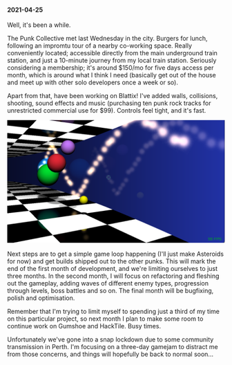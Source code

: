 #### 2021-04-25

Well, it's been a while.

The Punk Collective met last Wednesday in the city. Burgers for lunch, following an impromtu tour of a nearby co-working space. Really conveniently located; accessible directly from the main underground train station, and just a 10-minute journey from my local train station. Seriously considering a membership; it's around $150/mo for five days access per month, which is around what I think I need (basically get out of the house and meet up with other solo developers once a week or so).

Apart from that, have been working on Blattix! I've added walls, collisions, shooting, sound effects and music (purchasing ten punk rock tracks for unrestricted commercial use for $99). Controls feel tight, and it's fast.

![SSS1](/diary/assets/sss1.png)

Next steps are to get a simple game loop happening (I'll just make Asteroids for now) and get builds shipped out to the other punks. This will mark the end of the first month of development, and we're limiting ourselves to just three months. In the second month, I will focus on refactoring and fleshing out the gameplay, adding waves of different enemy types, progression through levels, boss battles and so on. The final month will be bugfixing, polish and optimisation.

Remember that I'm trying to limit myself to spending just a third of my time on this particular project, so next month I plan to make some room to continue work on Gumshoe and HackTile. Busy times.

Unfortunately we've gone into a snap lockdown due to some community transmission in Perth. I'm focusing on a three-day gamejam to distract me from those concerns, and things will hopefully be back to normal soon...